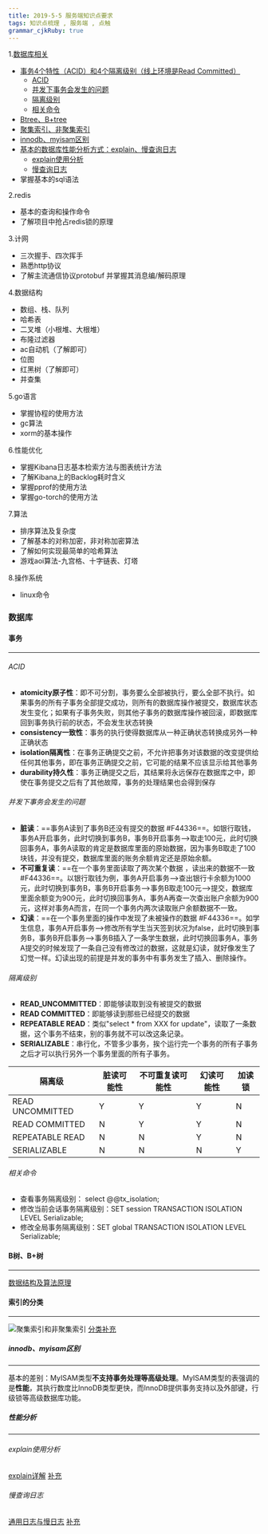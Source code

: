 ```yaml
---
title: 2019-5-5 服务端知识点要求
tags: 知识点梳理 , 服务端 , 点触
grammar_cjkRuby: true
---
```



1.[数据库相关](#数据库)
- [事务4个特性（ACID）和4个隔离级别（线上环境是Read Committed）](#事务)
	- [ACID](#隔离级别)
	- [并发下事务会发生的问题](#并发下事务会发生的问题)
	- [隔离级别](#隔离级别)
	- [相关命令](#相关命令)
- [Btree、B+tree](#B树、B+树)
- [聚集索引、非聚集索引](#索引的分类)
- [innodb、myisam区别](#innodb、myisam区别)
- [基本的数据库性能分析方式：explain、慢查询日志](#性能分析)
	- [explain使用分析](#explain使用分析)
	- [慢查询日志](#慢查询日志)
- 掌握基本的sql语法


2.redis
- 基本的查询和操作命令
- 了解项目中抢占redis锁的原理

3.计网
- 三次握手、四次挥手
- 熟悉http协议
- 了解主流通信协议protobuf 并掌握其消息编/解码原理

4.数据结构
- 数组、栈、队列
- 哈希表
- 二叉堆（小根堆、大根堆）
- 布隆过滤器
- ac自动机（了解即可）
- 位图
- 红黑树（了解即可）
- 并查集

5.go语言
- 掌握协程的使用方法
- gc算法
- xorm的基本操作

6.性能优化
- 掌握Kibana日志基本检索方法与图表统计方法
- 了解Kibana上的Backlog耗时含义
- 掌握pprof的使用方法
- 掌握go-torch的使用方法

7.算法
- 排序算法及复杂度
- 了解基本的对称加密，非对称加密算法
- 了解如何实现最简单的哈希算法
- 游戏aoi算法-九宫格、十字链表、灯塔

8.操作系统
 - linux命令


  

### 数据库
 #### 事务
 ___

 ###### ACID
 - **atomicity原子性**：即不可分割，事务要么全部被执行，要么全部不执行。如果事务的所有子事务全部提交成功，则所有的数据库操作被提交，数据库状态发生变化；如果有子事务失败，则其他子事务的数据库操作被回滚，即数据库回到事务执行前的状态，不会发生状态转换
 - **consistency一致性**：事务的执行使得数据库从一种正确状态转换成另外一种正确状态
 - **isolation隔离性**：在事务正确提交之前，不允许把事务对该数据的改变提供给任何其他事务，即在事务正确提交之前，它可能的结果不应该显示给其他事务
 - **durability持久性**：事务正确提交之后，其结果将永远保存在数据库之中，即使在事务提交之后有了其他故障，事务的处理结果也会得到保存

###### 并发下事务会发生的问题
- **脏读**：==事务A读到了事务B还没有提交的数据 #F44336==。如银行取钱，事务A开启事务，此时切换到事务B，事务B开启事务—>取走100元，此时切换回事务A，事务A读取的肯定是数据库里面的原始数据，因为事务B取走了100块钱，并没有提交，数据库里面的账务余额肯定还是原始余额。
- **不可重复读**：==在一个事务里面读取了两次某个数据 ，读出来的数据不一致 #F44336==。以银行取钱为例，事务A开启事务—>查出银行卡余额为1000元，此时切换到事务B，事务B开启事务—>事务B取走100元—>提交，数据库里面余额变为900元，此时切换回事务A，事务A再查一次查出账户余额为900元，这样对事务A而言，在同一个事务内两次读取账户余额数据不一致。
- **幻读**：==在一个事务里面的操作中发现了未被操作的数据 #F44336==。如学生信息，事务A开启事务—>修改所有学生当天签到状况为false，此时切换到事务B，事务B开启事务—>事务B插入了一条学生数据，此时切换回事务A，事务A提交的时候发现了一条自己没有修改过的数据，这就是幻读，就好像发生了幻觉一样。幻读出现的前提是并发的事务中有事务发生了插入、删除操作。
 
###### 隔离级别
- **READ_UNCOMMITTED**：即能够读取到没有被提交的数据
- **READ COMMITTED**：即能够读到那些已经提交的数据
- **REPEATABLE READ**：类似"select * from XXX for update"，读取了一条数据，这个事务不结束，别的事务就不可以改这条记录。
- **SERIALIZABLE**：串行化，不管多少事务，挨个运行完一个事务的所有子事务之后才可以执行另外一个事务里面的所有子事务。

| 隔离级           | 脏读可能性 | 不可重复读可能性 | 幻读可能性 | 加读锁 |
| ---------------- | ---------- | ---------------- | ---------- | ------ |
| READ UNCOMMITTED | Y          | Y                | Y          | N      |
| READ COMMITTED   | N          | Y                | Y          | N      |
| REPEATABLE READ  | N          | N                | Y          | N      |
| SERIALIZABLE     | N          | N                | N          | Y      |

###### 相关命令
- 查看事务隔离级别： select @@tx_isolation;
- 修改当前会话事务隔离级别：SET session TRANSACTION ISOLATION LEVEL Serializable;
- 修改全局事务隔离级别：SET global TRANSACTION ISOLATION LEVEL Serializable;



#### B树、B+树
___
[数据结构及算法原理](http://blog.jobbole.com/24006/)

#### 索引的分类
___
![聚集索引和非聚集索引](https://img-blog.csdn.net/20161102111454921?watermark/2/text/aHR0cDovL2Jsb2cuY3Nkbi5uZXQv/font/5a6L5L2T/fontsize/400/fill/I0JBQkFCMA==/dissolve/70/gravity/Center)
[分类补充](https://www.cnblogs.com/xiangyangzhu/p/index.html)


##### innodb、myisam区别
___
基本的差别：MyISAM类型**不支持事务处理等高级处理**。MyISAM类型的表强调的是**性能**，其执行数度比InnoDB类型更快，而InnoDB提供事务支持以及外部键，行级锁等高级数据库功能。

##### 性能分析
___
###### explain使用分析
[explain详解](https://segmentfault.com/a/1190000008131735)
[补充](https://dev.mysql.com/doc/refman/5.7/en/explain-output.html)
###### 慢查询日志
[通用日志与慢日志](https://blog.csdn.net/timchen525/article/details/75268151)
[补充](https://dev.mysql.com/doc/refman/5.7/en/slow-query-log.html)


